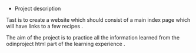 - Project description 

Tast is to create a website which should consist of a main index page which will have links to a few recipes .

The aim of the project is to practice all the information learned from the odinproject 
html part of the learning experience . 


